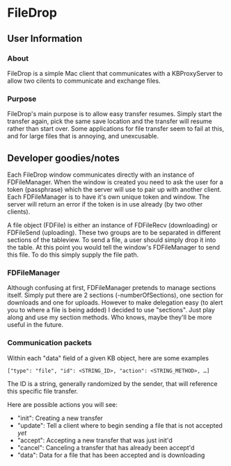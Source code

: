 # FileDrop

## User Information

### About

FileDrop is a simple Mac client that communicates with a KBProxyServer to allow two cilents to communicate and exchange files.

### Purpose

FileDrop's main purpose is to allow easy transfer resumes. Simply start the transfer again, pick the same save location and the transfer will resume rather than start over. Some applications for file transfer seem to fail at this, and for large files that is annoying, and unexcusable. 




## Developer goodies/notes

Each FileDrop window communicates directly with an instance of FDFileManager. When the window is created you need to ask the user for a token (passphrase) which the server will use to pair up with another client. Each FDFileManager is to have it's own unique token and window. The server will return an error if the token is in use already (by two other clients). 

A file object (FDFile) is either an instance of FDFileRecv (downloading) or FDFileSend (uploading). These two groups are to be separated in different sections of the tableview. To send a file, a user should simply drop it into the table. At this point you would tell the window's FDFileManager to send this file. To do this simply supply the file path. 


### FDFileManager

Although confusing at first, FDFileManager pretends to manage sections itself. Simply put there are 2 sections (-numberOfSections), one section for downloads and one for uploads. However to make delegation easy (to alert you to where a file is being added) I decided to use "sections". Just play along and use my section methods. Who knows, maybe they'll be more useful in the future. 


### Communication packets

Within each "data" field of a given KB object, here are some examples

    ["type": "file", "id": <STRING_ID>, "action": <STRING_METHOD>, …]

The ID is a string, generally randomized by the sender, that will reference this specific file transfer. 


Here are possible actions you will see:

- "init": Creating a new transfer
- "update": Tell a client where to begin sending a file that is not accepted *yet*
- "accept": Accepting a new transfer that was just init'd
- "cancel": Canceling a transfer that has already been accept'd
- "data": Data for a file that has been accepted and is downloading

